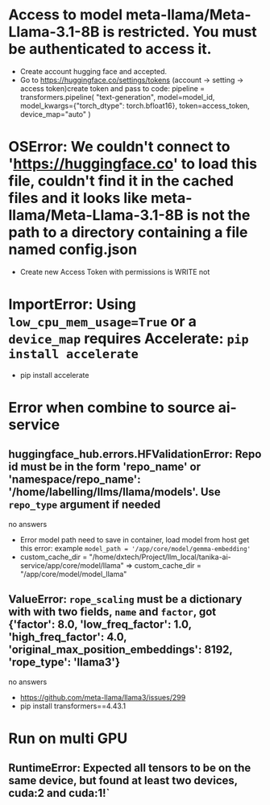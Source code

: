 # Access to model meta-llama/Meta-Llama-3.1-8B is restricted. You must be authenticated to access it.
+ Create account hugging face and accepted.
+ Go to https://huggingface.co/settings/tokens (account -> setting -> access token)create token and pass to code:
pipeline = transformers.pipeline(
    "text-generation", model=model_id, model_kwargs={"torch_dtype": torch.bfloat16}, token=access_token, device_map="auto"
)

# OSError: We couldn't connect to 'https://huggingface.co' to load this file, couldn't find it in the cached files and it looks like meta-llama/Meta-Llama-3.1-8B is not the path to a directory containing a file named config.json
+ Create new Access Token with permissions is WRITE not 

# ImportError: Using `low_cpu_mem_usage=True` or a `device_map` requires Accelerate: `pip install accelerate`
+ pip install accelerate

# Error when combine to source ai-service

## huggingface_hub.errors.HFValidationError: Repo id must be in the form 'repo_name' or 'namespace/repo_name': '/home/labelling/llms/llama/models'. Use `repo_type` argument if needed
no answers
+ Error model path need to save in container, load model from host get this error: example `model_path = '/app/core/model/gemma-embedding' `
+   custom_cache_dir = "/home/dxtech/Project/llm_local/tanika-ai-service/app/core/model/llama" => custom_cache_dir = "/app/core/model/model_llama"
    

## ValueError: `rope_scaling` must be a dictionary with with two fields, `name` and `factor`, got {'factor': 8.0, 'low_freq_factor': 1.0, 'high_freq_factor': 4.0, 'original_max_position_embeddings': 8192, 'rope_type': 'llama3'}
no answers
+ https://github.com/meta-llama/llama3/issues/299
+ pip install transformers==4.43.1

# Run on multi GPU 
## RuntimeError: Expected all tensors to be on the same device, but found at least two devices, cuda:2 and cuda:1!`
